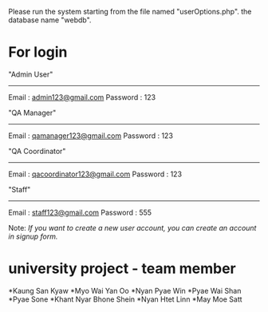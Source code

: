 Please run the system starting from the file named "userOptions.php".
the database name "webdb".

For login
========
"Admin User"
************
Email : admin123@gmail.com
Password : 123

"QA Manager"
**************
Email : qamanager123@gmail.com
Password : 123

"QA Coordinator"
**************
Email : qacoordinator123@gmail.com
Password : 123

"Staff"
****
Email : staff123@gmail.com
Password : 555

Note:
*If you want to create a new user account, you can  create an account
in signup form.*


# university project - team member
*Kaung San Kyaw
*Myo Wai Yan Oo
*Nyan Pyae Win
*Pyae Wai Shan
*Pyae Sone
*Khant Nyar Bhone Shein
*Nyan Htet Linn
*May Moe Satt
